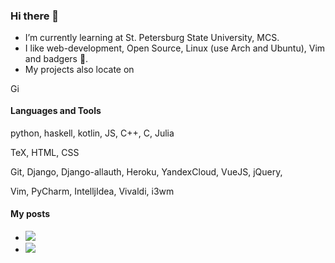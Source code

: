 ### Hi there 👋
* I’m currently learning at St. Petersburg State University, MCS.
* I like web-development, Open Source, Linux (use Arch and Ubuntu), Vim and badgers 🦡.
* My projects also locate on 
<a href="https://gitlab.com/tamarinvs19">
  <img alt="GitLab" height="15px" src="https://raw.githubusercontent.com/tamarinvs19/tamarinvs19/master/imgs/gitlab_logo.img" />
</a>

#### Languages and Tools
python, haskell, kotlin, JS, C++, C, Julia

TeX, HTML, CSS

Git, Django, Django-allauth, Heroku, YandexCloud, VueJS, jQuery, 

Vim, PyCharm, IntelljIdea, Vivaldi, i3wm

#### My posts
* ![](https://habr.com/ru/post/486872/)
* ![](https://habr.com/ru/post/510970/)

